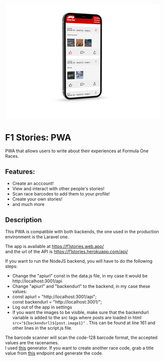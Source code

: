 <p align="center">
<img src="./readmeimg.png" width="500px">
</p>

# F1 Stories: PWA
PWA that allows users to write about their experiences at Formula One Races.


## Features:
- Create an acccount!
- View and interact with other people's stories!
- Scan race barcodes to add them to your profile!
- Create your own stories!
- and much more

## Description
This PWA is compatible with both backends, the one used in the production environment is the Laravel one.

The app is available at https://f1stories.web.app/  
and the url of the API is https://f1stories.herokuapp.com/api/

  
If you want to run the NodeJS backend, you will have to do the following steps:
- Change the "apiurl" const in the data.js file, in my case it would be http://localhost:3001/api 
- Change "apiurl" and "backendurl" to the backend, in my case these values:
- const apiurl = "http://localhost:3001/api";  
const backendurl = "http://localhost:3001/";
- Log out of the app in settings
- If you want the images to be visible, make sure that the backendurl variable is added to the src tags where posts are loaded in html ```
src="${backendurl}${post.image1}"```
. 
This can be found at line 161 and other lines in the script.js file.

The barcode scanner will scan the code-128 barcode format, the accepted values are the racenames.      
I used <a href="https://barcode.tec-it.com/en/Code128?data=Bahrain%20GP">this</a> generator. If you want to create another race code, grab a title value from <a href="https://f1stories.herokuapp.com/api/races">this</a> endpoint and generate the code.



